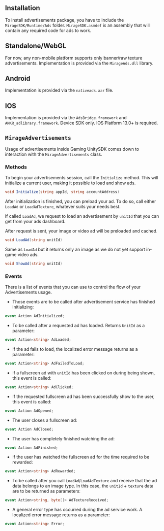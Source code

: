 ## Installation

To install advertisements package, you have to include the `MirageSDK/Runtime/Ads` folder. `MirageSDK.asmdef` is an assembly that will contain any required code for ads to work.

##  Standalone/WebGL

For now, any non-mobile platform supports only banner/raw texture advertisements. Implementation is provided via the `MirageAds.dll` library.

## Android
Implementation is provided via the `nativeads.aar` file.

## IOS

Implementation is provided via the `AdsBridge.framework` and `ANKR_adlibrary.framework`. Device SDK only. IOS Platform 13.0+ is required.

## `MirageAdvertisements`

Usage of advertisements inside Gaming UnitySDK comes down to interaction with the `MirageAdvertisements` class.

### Methods

To begin your advertisements session, call the `Initialize` method. This will initialize a current user, making it possible to load and show ads.

```csharp
void Initialize(string appId, string accountAddress)
```

After initialization is finished, you can preload your ad. To do so, call either `LoadAd` or `LoadAdTexture`, whatever suits your needs best.  

If called `LoadAd`, we request to load an advertisement by `unitId` that you can get from your ads dashboard.

After request is sent, your image or video ad will be preloaded and cached.

```csharp
void LoadAd(string unitId)
```

Same as `LoadAd` but it returns only an image as we do not yet support in-game video ads.

```csharp
void ShowAd(string unitId)
```

### Events

There is a list of events that you can use to control the flow of your Advertisements usage.

  * Those events are to be called after advertisement service has finished initializing:

```csharp
event Action AdInitialized;
```

  * To be called after a requested ad has loaded. Returns `UnitId` as a parameter:

```csharp
event Action<string> AdLoaded;
```

  * If the ad fails to load, the localized error message returns as a parameter:

```csharp
event Action<string> AdFailedToLoad;
```

  * If a fullscreen ad with `unitId` has been clicked on during being shown, this event is called:

```csharp
event Action<string> AdClicked;
```

  * If the requested fullscreen ad has been successfully show to the user, this event is called:

```csharp
event Action AdOpened;
```

  * The user closes a fullscreen ad:

```csharp
event Action AdClosed;
```

  * The user has completely finished watching the ad:

```csharp
event Action AdFinished;
```

  * If the user has watched the fullscreen ad for the time required to be rewarded:

```csharp
event Action<string> AdRewarded;
```

  * To be called after you call `LoadAd`/`LoadAdTexture` and receive that the ad data belongs to an image type. In this case, the `unitId` + `texture` data are to be returned as parameters:

```csharp
event Action<string, byte[]> AdTextureReceived;
```

  * A general error type has occurred during the ad service work. A localized error message returns as a parameter:

```csharp
event Action<string> Error;
```

